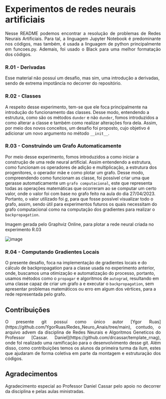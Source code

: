 # Experimentos de redes neurais artificiais

<p align="justify"> Nesse README podemos encontrar a resolução de problemas de Redes Neurais Artificiais. Para tal, a linguagem Jupyter Notebook é predominante nos códigos, mas também, é usada a linguagem de python principalmente em funcoes.py. Ademais, foi usado o Black para uma melhor formatação dos códigos. </p>

### R.01 - Derivadas

Esse material não possuí um desafio, mas sim, uma introdução a derivadas, sendo de extrema impotância no decorrer do repositório.

### R.02 - Classes

A respeito desse experimento, tem-se que ele foca principalmente na introdução do funcionamento das classes. Desse modo, entendendo a estrutura, como são os métodos `dunder` e não `dunder`, fomos introduzidos a como alterar a classe e também como realizar alterações fora dela. Assim, por meio dos novos conceitos, um desafio foi proposto, cujo objetivo é adicionar um novo argumento no método `__init__`.

### R.03 - Construindo um Grafo Automaticamente

Por meio desse experimento, fomos introduzidos a como iniciar a construção de uma rede neural artificial. Assim entendendo a estrutura, como funcionam os operadores de adição e multiplicação, a estrutura dos progenitores, o operador mãe e como plotar um grafo. Desse modo, compreendendo como funcionam as classe, foi possível criar uma que gerasse automaticamente um `grafo computacional`, este que representa todas as operações matemáticas que ocorreram ao se computar um certo valor, onde o valor foi com base no grafo feito na aula do dia 27/04/2023. Portanto, o valor utilizado foi $g$, para que fosse possível visualizar todo o grafo, assim, sendo útil para experimentos futuros os quais necessitam do grafo computacional como na computação dos gradientes  para realizar o `backpropagation`.

Imagem gerada pelo Graphviz Online, para plotar a rede neural criada no experimento R.03

![image](https://user-images.githubusercontent.com/106711102/236648255-cf1bd3c1-328a-4ae4-8a2d-22d59af40e8f.png)

### R.04 - Computando Gradientes Locais

O presente desafio, foca na implementação de gradientes locais e do cálculo de backpropagation para a classe usada no experimento anterior, onde, buscamos uma otimização e automatização do processo, portanto, usamos métodos como o `propagar` e algoritmos de `autograd`, resultando em uma classe capaz de criar um grafo a e executar o `backpropagation`, sem apresentar problemas matemáticos ou erro em algum dos vértices, para a rede representada pelo grafo.

## Contribuições

<p align="justify"> O presente git possuí como único autor [Ygor Ruas](https://github.com/YgorRuas/Redes_Neuro_Anais/tree/main), contudo, o arquivo advem da disciplina de Redes Neurais e Algoritmos Geneticos do Professor [Cassar. Daniel](https://github.com/drcassar/template_rnag), onde foI realizado uma ramificação para o desenvolvimento desse git. Além disso, como contribuições temos os alunos da primeira turma da ilum, estes que ajudaram de forma coletiva em parte da montagem e estruturação dos códigos. </p>

## Agradecimentos

<p align="justify"> Agradecimento especial ao Professor Daniel Cassar pelo apoio no decorrer da disciplina e pelas aulas ministradas. </p>
